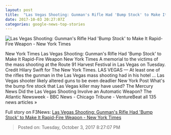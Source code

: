 ```yaml
---
layout: post
title:  "Las Vegas Shooting: Gunman's Rifle Had 'Bump Stock' to Make It Rapid-Fire Weapon - New York Times"
date: 2017-10-03 20:27:07Z
categories: google-news-top-stories
---
```


![Las Vegas Shooting: Gunman's Rifle Had 'Bump Stock' to Make It Rapid-Fire Weapon - New York Times](https://static01.nyt.com/images/2017/10/03/us/04vegas-live-alpha/04vegas-live-alpha-facebookJumbo.jpg)

New York Times Las Vegas Shooting: Gunman's Rifle Had 'Bump Stock' to Make It Rapid-Fire Weapon New York Times A memorial to the victims of the mass shooting at the Route 91 Harvest Festival in Las Vegas on Tuesday. Credit Hilary Swift for The New York Times. LAS VEGAS — At least one of the rifles the gunman in the Las Vegas mass shooting had in his hotel ... Las Vegas shooter likely altered guns to be even deadlier New York Post What's the bump fire stock that Las Vegas killer may have used? The Mercury News Did the Las Vegas Shooting Involve an Automatic Weapon? The Atlantic Newsweek - BBC News - Chicago Tribune - VentureBeat all 135 news articles »


Full story on F3News: [Las Vegas Shooting: Gunman's Rifle Had 'Bump Stock' to Make It Rapid-Fire Weapon - New York Times](http://www.f3nws.com/n/zpjygG)

> Posted on: Tuesday, October 3, 2017 8:27:07 PM
